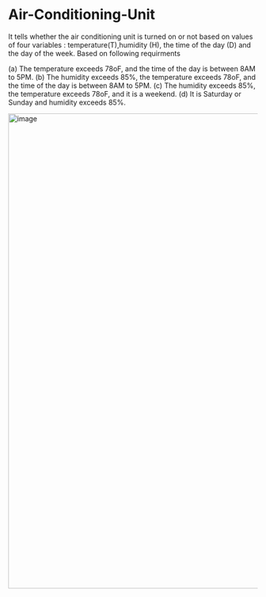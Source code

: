 # Air-Conditioning-Unit
It tells whether the air conditioning unit is turned on or not based on values of four variables : temperature(T),humidity (H), the time of the day (D) and the day of the week.
Based on following requirments

(a) The temperature exceeds 78oF, and the time of the day is between 8AM
to 5PM.
(b) The humidity exceeds 85%, the temperature exceeds 78oF, and the time
of the day is between 8AM to 5PM.
(c) The humidity exceeds 85%, the temperature exceeds 78oF, and it is a
weekend.
(d) It is Saturday or Sunday and humidity exceeds 85%.

<img width="960" alt="image" src="https://user-images.githubusercontent.com/118765693/231072440-7c23c348-85a1-4da5-b470-1e80dd5c1bc6.png">
